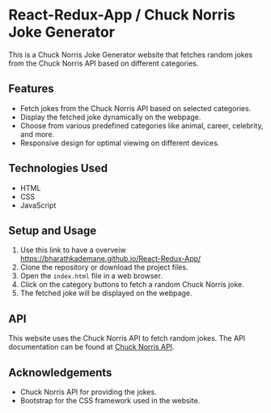 # React-Redux-App / Chuck Norris Joke Generator

This is a Chuck Norris Joke Generator website that fetches random jokes from the Chuck Norris API based on different categories.

## Features

- Fetch jokes from the Chuck Norris API based on selected categories.
- Display the fetched joke dynamically on the webpage.
- Choose from various predefined categories like animal, career, celebrity, and more.
- Responsive design for optimal viewing on different devices.

## Technologies Used

- HTML
- CSS
- JavaScript

## Setup and Usage

1. Use this link to have a overveiw https://bharathkademane.github.io/React-Redux-App/
2. Clone the repository or download the project files.
3. Open the `index.html` file in a web browser.
4. Click on the category buttons to fetch a random Chuck Norris joke.
5. The fetched joke will be displayed on the webpage.



## API

This website uses the Chuck Norris API to fetch random jokes. The API documentation can be found at [Chuck Norris API](https://api.chucknorris.io/).

## Acknowledgements

- Chuck Norris API for providing the jokes.
- Bootstrap for the CSS framework used in the website.


